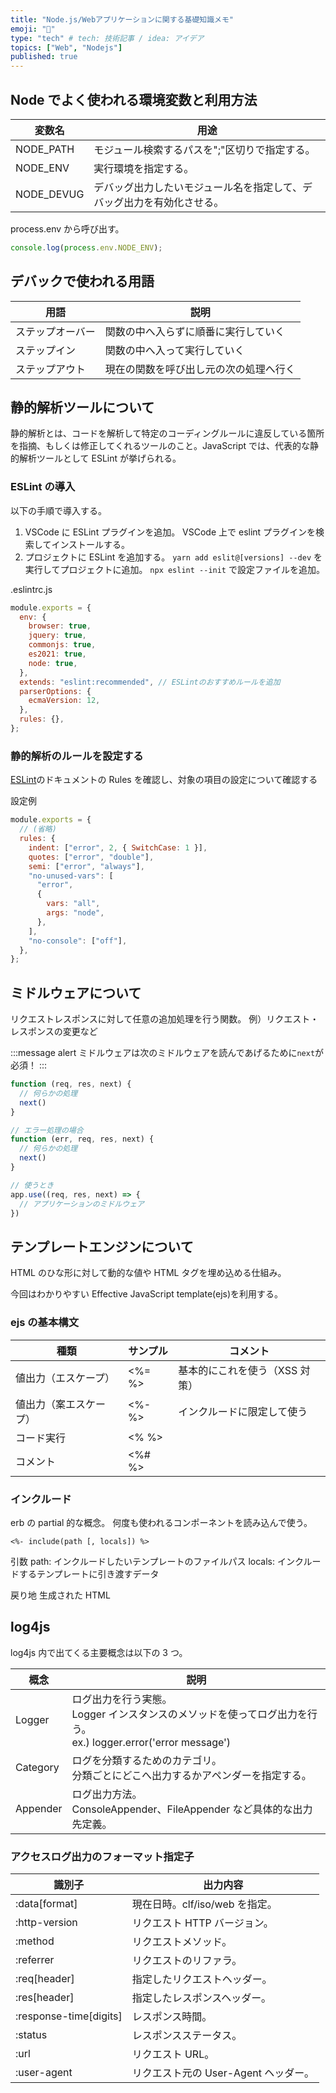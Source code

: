 ```yaml
---
title: "Node.js/Webアプリケーションに関する基礎知識メモ"
emoji: "📗"
type: "tech" # tech: 技術記事 / idea: アイデア
topics: ["Web", "Nodejs"]
published: true
---
```


## Node でよく使われる環境変数と利用方法

| 変数名     | 用途                                                                   |
| ---------- | ---------------------------------------------------------------------- |
| NODE_PATH  | モジュール検索するパスを";"区切りで指定する。                          |
| NODE_ENV   | 実行環境を指定する。                                                   |
| NODE_DEVUG | デバッグ出力したいモジュール名を指定して、デバッグ出力を有効化させる。 |

process.env から呼び出す。

```javascript
console.log(process.env.NODE_ENV);
```

## デバックで使われる用語

| 用語             | 説明                                   |
| ---------------- | -------------------------------------- |
| ステップオーバー | 関数の中へ入らずに順番に実行していく   |
| ステップイン     | 関数の中へ入って実行していく           |
| ステップアウト   | 現在の関数を呼び出し元の次の処理へ行く |

## 静的解析ツールについて

静的解析とは、コードを解析して特定のコーディングルールに違反している箇所を指摘、もしくは修正してくれるツールのこと。JavaScript では、代表的な静的解析ツールとして ESLint が挙げられる。

### ESLint の導入

以下の手順で導入する。

1. VSCode に ESLint プラグインを追加。
   VSCode 上で eslint プラグインを検索してインストールする。
2. プロジェクトに ESLint を追加する。
   `yarn add eslit@[versions] --dev` を実行してプロジェクトに追加。
   `npx eslint --init` で設定ファイルを追加。

.eslintrc.js

```javascript
module.exports = {
  env: {
    browser: true,
    jquery: true,
    commonjs: true,
    es2021: true,
    node: true,
  },
  extends: "eslint:recommended", // ESLintのおすすめルールを追加
  parserOptions: {
    ecmaVersion: 12,
  },
  rules: {},
};
```

### 静的解析のルールを設定する

[ESLint](https://eslint.org/docs/rules/indent)のドキュメントの Rules を確認し、対象の項目の設定について確認する

設定例

```javascript
module.exports = {
  // (省略)
  rules: {
    indent: ["error", 2, { SwitchCase: 1 }],
    quotes: ["error", "double"],
    semi: ["error", "always"],
    "no-unused-vars": [
      "error",
      {
        vars: "all",
        args: "node",
      },
    ],
    "no-console": ["off"],
  },
};
```

## ミドルウェアについて

リクエストレスポンスに対して任意の追加処理を行う関数。
例）リクエスト・レスポンスの変更など

:::message alert
ミドルウェアは次のミドルウェアを読んであげるために`next`が必須！
:::

```javascript
function (req, res, next) {
  // 何らかの処理
  next()
}

// エラー処理の場合
function (err, req, res, next) {
  // 何らかの処理
  next()
}

// 使うとき
app.use((req, res, next) => {
  // アプリケーションのミドルウェア
})
```

## テンプレートエンジンについて

HTML のひな形に対して動的な値や HTML タグを埋め込める仕組み。

今回はわかりやすい Effective JavaScript template(ejs)を利用する。

### ejs の基本構文

| 種類                   | サンプル | コメント                       |
| ---------------------- | -------- | ------------------------------ |
| 値出力（エスケープ）   | <%= %>   | 基本的にこれを使う（XSS 対策） |
| 値出力（案エスケープ） | <%- %>   | インクルードに限定して使う     |
| コード実行             | <% %>    |                                |
| コメント               | <%# %>   |                                |

### インクルード

erb の partial 的な概念。
何度も使われるコンポーネントを読み込んで使う。

```ejs
<%- include(path [, locals]) %>
```

引数
path: インクルードしたいテンプレートのファイルパス
locals: インクルードするテンプレートに引き渡すデータ

戻り地
生成された HTML

## log4js

log4js 内で出てくる主要概念は以下の 3 つ。

| 概念     | 説明                                                                                                                |
| -------- | ------------------------------------------------------------------------------------------------------------------- |
| Logger   | ログ出力を行う実態。<br>Logger インスタンスのメソッドを使ってログ出力を行う。<br>ex.) logger.error('error message') |
| Category | ログを分類するためのカテゴリ。<br>分類ごとにどこへ出力するかアペンダーを指定する。                                  |
| Appender | ログ出力方法。<br>ConsoleAppender、FileAppender など具体的な出力先定義。                                            |

### アクセスログ出力のフォーマット指定子

| 識別子                 | 出力内容                             |
| ---------------------- | ------------------------------------ |
| :data[format]          | 現在日時。clf/iso/web を指定。       |
| :http-version          | リクエスト HTTP バージョン。         |
| :method                | リクエストメソッド。                 |
| :referrer              | リクエストのリファラ。               |
| :req[header]           | 指定したリクエストヘッダー。         |
| :res[header]           | 指定したレスポンスヘッダー。         |
| :response-time[digits] | レスポンス時間。                     |
| :status                | レスポンスステータス。               |
| :url                   | リクエスト URL。                     |
| :user-agent            | リクエスト元の User-Agent ヘッダー。 |
